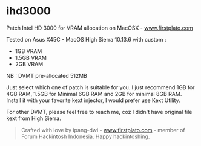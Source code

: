 # ihd3000
Patch Intel HD 3000 for VRAM allocation on MacOSX - www.firstplato.com

Tested on Asus X45C - MacOS High Sierra 10.13.6 with custom :
- 1GB VRAM
- 1.5GB VRAM
- 2GB VRAM

NB : DVMT pre-allocated 512MB

Just select which one of patch is suitable for you. I just recommend 1GB for 4GB RAM, 1.5GB for Minimal 6GB RAM and 2GB for minimal 8GB RAM. Install it with your favorite kext injector, I would prefer use Kext Utility.

For other DVMT, please feel free to reach me, coz I didn't have original file kext from High Sierra.

> Crafted with love by ipang-dwi - www.firstplato.com - member of Forum Hackintosh Indonesia. Happy hackintoshing.
